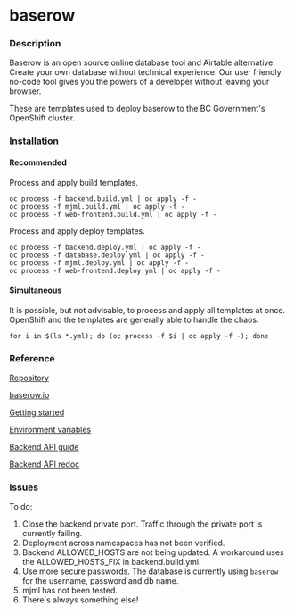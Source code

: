 # baserow

### Description

Baserow is an open source online database tool and Airtable alternative. Create your own database without technical experience. Our user friendly no-code tool gives you the powers of a developer without leaving your browser.

These are templates used to deploy baserow to the BC Government's OpenShift cluster.


### Installation

#### Recommended

Process and apply build templates.
```
oc process -f backend.build.yml | oc apply -f -
oc process -f mjml.build.yml | oc apply -f -
oc process -f web-frontend.build.yml | oc apply -f -
```

Process and apply deploy templates.
```
oc process -f backend.deploy.yml | oc apply -f -
oc process -f database.deploy.yml | oc apply -f -
oc process -f mjml.deploy.yml | oc apply -f -
oc process -f web-frontend.deploy.yml | oc apply -f -
```

#### Simultaneous

It is possible, but not advisable, to process and apply all templates at once.  OpenShift and the templates are generally able to handle the chaos.

```
for i in $(ls *.yml); do (oc process -f $i | oc apply -f -); done
```

### Reference

[Repository](https://gitlab.com/bramw/baserow)

[baserow.io](https://baserow.io/)

[Getting started](https://baserow.io/docs/index)

[Environment variables](https://baserow.io/docs/getting-started%2Fintroduction)

[Backend API guide](https://baserow.io/docs/getting-started%2Fapi)

[Backend API redoc](https://api.baserow.io/api/redoc/)


### Issues

To do:

1. Close the backend private port.  Traffic through the private port is currently failing.
2. Deployment across namespaces has not been verified.
3. Backend ALLOWED_HOSTS are not being updated.  A workaround uses the ALLOWED_HOSTS_FIX in backend.build.yml.
4. Use more secure passwords.  The database is currently using `baserow` for the username, password and db name.
5. mjml has not been tested.
6. There's always something else!
